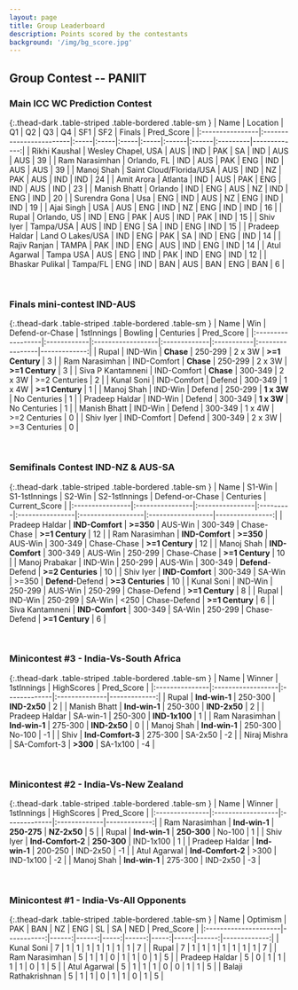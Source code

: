 ```yaml
---
layout: page
title: Group Leaderboard
description: Points scored by the contestants
background: '/img/bg_score.jpg'
---
```

## Group Contest -- PANIIT


### Main ICC WC Prediction Contest


{:.thead-dark .table-striped .table-bordered .table-sm }
| Name            | Location                | Q1   | Q2   | Q3   | Q4   | SF1   | SF2   | Finals   |   Pred_Score |
|:----------------|:------------------------|:-----|:-----|:-----|:-----|:------|:------|:---------|-------------:|
| Rikhi Kaushal   | Wesley Chapel, USA      | AUS  | IND  | PAK  | SA   | IND   | AUS   | AUS      |           39 |
| Ram Narasimhan  | Orlando, FL             | IND  | AUS  | PAK  | ENG  | IND   | AUS   | AUS      |           39 |
| Manoj  Shah     | Saint Cloud/Florida/USA | AUS  | IND  | NZ   | PAK  | AUS   | IND   | IND      |           24 |
| Amit Arora      | Atlanta                 | IND  | AUS  | PAK  | ENG  | IND   | AUS   | IND      |           23 |
| Manish Bhatt    | Orlando                 | IND  | ENG  | AUS  | NZ   | IND   | ENG   | IND      |           20 |
| Surendra Gona   | Usa                     | ENG  | IND  | AUS  | NZ   | ENG   | IND   | IND      |           19 |
| Ajai Singh      | USA                     | AUS  | ENG  | IND  | NZ   | ENG   | IND   | IND      |           16 |
| Rupal           | Orlando, US             | IND  | ENG  | PAK  | AUS  | IND   | PAK   | IND      |           15 |
| Shiv Iyer       | Tampa/USA               | AUS  | IND  | ENG  | SA   | IND   | ENG   | IND      |           15 |
| Pradeep Haldar  | Land O Lakes/USA        | IND  | ENG  | PAK  | SA   | IND   | ENG   | IND      |           14 |
| Rajiv Ranjan    | TAMPA                   | PAK  | IND  | ENG  | AUS  | IND   | ENG   | IND      |           14 |
| Atul Agarwal    | Tampa USA               | AUS  | ENG  | IND  | PAK  | IND   | ENG   | IND      |           12 |
| Bhaskar Pulikal | Tampa/FL                | ENG  | IND  | BAN  | AUS  | BAN   | ENG   | BAN      |            6 |

 <br>

### Finals mini-contest IND-AUS


{:.thead-dark .table-striped .table-bordered .table-sm }
| Name              | Win         | Defend-or-Chase   | 1stInnings   | Bowling    | Centuries       |   Pred_Score |
|:------------------|:------------|:------------------|:-------------|:-----------|:----------------|-------------:|
| Rupal             | IND-Win     | **Chase**         | 250-299      | 2 x 3W     | **>=1 Century** |            3 |
| Ram Narasimhan    | IND-Comfort | **Chase**         | 250-299      | 2 x 3W     | **>=1 Century** |            3 |
| Siva P Kantamneni | IND-Comfort | **Chase**         | 300-349      | 2 x 3W     | >=2 Centuries   |            2 |
| Kunal Soni        | IND-Comfort | Defend            | 300-349      | 1 x 4W     | **>=1 Century** |            1 |
| Manoj  Shah       | IND-Win     | Defend            | 250-299      | **1 x 3W** | No Centuries    |            1 |
| Pradeep Haldar    | IND-Win     | Defend            | 300-349      | **1 x 3W** | No Centuries    |            1 |
| Manish Bhatt      | IND-Win     | Defend            | 300-349      | 1 x 4W     | >=2 Centuries   |            0 |
| Shiv Iyer         | IND-Comfort | Defend            | 300-349      | 2 x 3W     | >=3 Centuries   |            0 |

<br>

### Semifinals Contest IND-NZ & AUS-SA


{:.thead-dark .table-striped .table-bordered .table-sm }
| Name            | S1-Win          | S1-1stInnings   | S2-Win   | S2-1stInnings   | Defend-or-Chase   | Centuries         |   Current_Score |
|:----------------|:----------------|:----------------|:---------|:----------------|:------------------|:------------------|----------------:|
| Pradeep Haldar  | **IND-Comfort** | **>=350**       | AUS-Win  | 300-349         | Chase-Chase       | **>=1 Century**   |              12 |
| Ram Narasimhan  | **IND-Comfort** | **>=350**       | AUS-Win  | 300-349         | Chase-Chase       | **>=1 Century**   |              12 |
| Manoj  Shah     | **IND-Comfort** | 300-349         | AUS-Win  | 250-299         | Chase-Chase       | **>=1 Century**   |              10 |
| Manoj Prabakar  | IND-Win         | 250-299         | AUS-Win  | 300-349         | **Defend**-Defend | **>=2 Centuries** |              10 |
| Shiv Iyer       | **IND-Comfort** | 300-349         | SA-Win   | >=350           | **Defend**-Defend | **>=3 Centuries** |              10 |
| Kunal Soni      | IND-Win         | 250-299         | AUS-Win  | 250-299         | Chase-Defend      | **>=1 Century**   |               8 |
| Rupal           | IND-Win         | 250-299         | SA-Win   | <250            | Chase-Defend      | **>=1 Century**   |               6 |
| Siva Kantamneni | **IND-Comfort** | 300-349         | SA-Win   | 250-299         | Chase-Defend      | **>=1 Century**   |               6 |

<br>

### Minicontest #3 - India-Vs-South Africa


{:.thead-dark .table-striped .table-bordered .table-sm }
| Name           | Winner            | 1stInnings   | HighScores    |   Pred_Score |
|:---------------|:------------------|:-------------|:--------------|-------------:|
| Rupal          | **Ind-win-1**     | 250-300      | **IND-2x50**  |            2 |
| Manish Bhatt   | **Ind-win-1**     | 250-300      | **IND-2x50**  |            2 |
| Pradeep Haldar | SA-win-1          | 250-300      | **IND-1x100** |            1 |
| Ram Narasimhan | **Ind-win-1**     | 275-300      | **IND-2x50**  |            0 |
| Manoj  Shah    | **Ind-win-1**     | 250-300      | No-100        |           -1 |
| Shiv           | **Ind-Comfort-3** | 275-300      | SA-2x50       |           -2 |
| Niraj Mishra   | SA-Comfort-3      | **>300**     | SA-1x100      |           -4 |

<br>

### Minicontest #2 - India-Vs-New Zealand


{:.thead-dark .table-striped .table-bordered .table-sm }
| Name           | Winner            | 1stInnings   | HighScores   |   Pred_Score |
|:---------------|:------------------|:-------------|:-------------|-------------:|
| Ram Narasimhan | **Ind-win-1**     | **250-275**  | **NZ-2x50**  |            5 |
| Rupal          | **Ind-win-1**     | **250-300**  | No-100       |            1 |
| Shiv Iyer      | **Ind-Comfort-2** | **250-300**  | IND-1x100    |            1 |
| Pradeep Haldar | **Ind-win-1**     | 200-250      | IND-2x50     |           -1 |
| Atul Agarwal   | **Ind-Comfort-2** | >300         | IND-1x100    |           -2 |
| Manoj  Shah    | **Ind-win-1**     | 275-300      | IND-2x50     |           -3 |

<br>

### Minicontest #1 - India-Vs-All Opponents


{:.thead-dark .table-striped .table-bordered .table-sm }
| Name                 |   Optimism |   PAK |   BAN |   NZ |   ENG |   SL |   SA |   NED |   Pred_Score |
|:---------------------|-----------:|------:|------:|-----:|------:|-----:|-----:|------:|-------------:|
| Kunal Soni           |          7 |     1 |     1 |    1 |     1 |    1 |    1 |     1 |            7 |
| Rupal                |          7 |     1 |     1 |    1 |     1 |    1 |    1 |     1 |            7 |
| Ram Narasimhan       |          5 |     1 |     1 |    0 |     1 |    1 |    0 |     1 |            5 |
| Pradeep Haldar       |          5 |     0 |     1 |    1 |     1 |    1 |    0 |     1 |            5 |
| Atul Agarwal         |          5 |     1 |     1 |    1 |     0 |    0 |    1 |     1 |            5 |
| Balaji Rathakrishnan |          5 |     1 |     1 |    0 |     1 |    1 |    0 |     1 |            5 |

<br>
